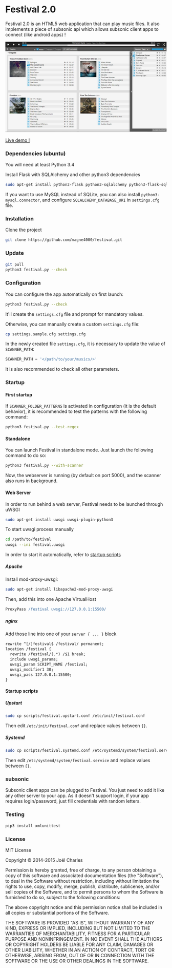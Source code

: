 # Festival 2.0
Festival 2.0 is an HTML5 web application that can play music files.
It also implements a piece of subsonic api which allows subsonic client apps to connect (like android apps) !

![Webmusic screenshot](https://github.com/magne4000/magne4000.github.com/raw/master/images/festival.screen1.jpg)

[Live demo !](http://getonmyhor.se/festival-demo/)

### Dependencies (ubuntu)
You will need at least Python 3.4

Install Flask with SQLAlchemy and other python3 dependencies
```bash
sudo apt-get install python3-flask python3-sqlalchemy python3-flask-sqlalchemy python3-pil python3-urllib3
```
If you want to use MySQL instead of SQLite, you can also install `python3-mysql.connector`, and configure `SQLALCHEMY_DATABASE_URI` in `settings.cfg` file.

### Installation
Clone the project
```bash
git clone https://github.com/magne4000/festival.git
```

### Update
```bash
git pull
python3 festival.py --check
```

### Configuration
You can configure the app automatically on first launch:
```bash
python3 festival.py --check
```
It'll create the `settings.cfg` file and prompt for mandatory values.

Otherwise, you can manually create a custom `settings.cfg` file:
```bash
cp settings.sample.cfg settings.cfg
```
In the newly created file `settings.cfg`, it is necessary to update the value of `SCANNER_PATH`:
```python
SCANNER_PATH = '</path/to/your/musics/>'
```

It is also recommended to check all other parameters.

### Startup
#### First startup
If `SCANNER_FOLDER_PATTERNS` is activated in configuration (it is the default behavior), it is recommended to test the patterns with the following command:
```bash
python3 festival.py --test-regex
```
#### Standalone
You can launch Festival in standalone mode. Just launch the following command to do so:
```bash
python3 festival.py --with-scanner
```
Now, the webserver is running (by default on port 5000), and the scanner also runs in background.

#### Web Server
In order to run behind a web server, Festival needs to be launched through uWSGI
```bash
sudo apt-get install uwsgi uwsgi-plugin-python3
```

To start uwsgi process manually
```bash
cd /path/to/festival
uwsgi --ini festival.uwsgi
```

In order to start it automatically, refer to [startup scripts](#startup-scripts)

##### Apache
Install mod-proxy-uwsgi:
```bash
sudo apt-get install libapache2-mod-proxy-uwsgi
```

Then, add this into one Apache VirtualHost
```apache
ProxyPass /festival uwsgi://127.0.0.1:15500/
```

##### nginx
Add those line into one of your `server { ... }` block
```nginx
rewrite ^[/]festival$ /festival/ permanent;
location /festival {
  rewrite /festival/(.*) /$1 break;
  include uwsgi_params;
  uwsgi_param SCRIPT_NAME /festival;
  uwsgi_modifier1 30;
  uwsgi_pass 127.0.0.1:15500;
}
```

#### Startup scripts
##### Upstart
```bash
sudo cp scripts/festival.upstart.conf /etc/init/festival.conf
```
Then edit `/etc/init/festival.conf` and replace values between `{}`.

##### Systemd
```bash
sudo cp scripts/festival.systemd.conf /etc/systemd/system/festival.service
```
Then edit `/etc/systemd/system/festival.service` and replace values between `{}`.

### subsonic
Subsonic client apps can be plugged to Festival. You just need to add it like any other server to your app.
As it doesn't support login, if your app requires login/password, just fill credentials with random letters.

### Testing
```bash
pip3 install xmlunittest
```

### License
MIT License

Copyright © 2014-2015 Joël Charles

Permission is hereby granted, free of charge, to any person obtaining a copy of
this software and associated documentation files (the "Software"), to deal in
the Software without restriction, including without limitation the rights to
use, copy, modify, merge, publish, distribute, sublicense, and/or sell copies
of the Software, and to permit persons to whom the Software is furnished to do
so, subject to the following conditions:

The above copyright notice and this permission notice shall be included in all
copies or substantial portions of the Software.

THE SOFTWARE IS PROVIDED "AS IS", WITHOUT WARRANTY OF ANY KIND, EXPRESS OR
IMPLIED, INCLUDING BUT NOT LIMITED TO THE WARRANTIES OF MERCHANTABILITY,
FITNESS FOR A PARTICULAR PURPOSE AND NONINFRINGEMENT. IN NO EVENT SHALL THE
AUTHORS OR COPYRIGHT HOLDERS BE LIABLE FOR ANY CLAIM, DAMAGES OR OTHER
LIABILITY, WHETHER IN AN ACTION OF CONTRACT, TORT OR OTHERWISE, ARISING FROM,
OUT OF OR IN CONNECTION WITH THE SOFTWARE OR THE USE OR OTHER DEALINGS IN THE
SOFTWARE.
